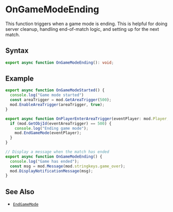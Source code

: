 # OnGameModeEnding

This function triggers when a game mode is ending. This is helpful for doing server cleanup, handling end-of-match logic, and setting up for the next match.

## Syntax

```typescript
export async function OnGameModeEnding(): void;
```

## Example

```typescript
export async function OnGameModeStarted() {
  console.log("Game mode started")
  const areaTrigger = mod.GetAreaTrigger(500);
  mod.EnableAreaTrigger(areaTrigger, true);
}

export async function OnPlayerEnterAreaTrigger(eventPlayer: mod.Player, eventAreaTrigger: mod.AreaTrigger) {
  if (mod.GetObjId(eventAreaTrigger) == 500) {
    console.log("Ending game mode");
    mod.EndGameMode(eventPlayer);
  }
}

// Display a message when the match has ended
export async function OnGameModeEnding() {
  console.log("Game has ended");
  const msg = mod.Message(mod.stringkeys.game_over);
  mod.DisplayNotificationMessage(msg);
}
```

## See Also

- [`EndGameMode`](../functions/EndGameMode.md)